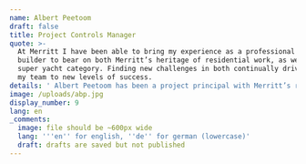 ```yaml
---
name: Albert Peetoom
draft: false
title: Project Controls Manager
quote: >-
  At Merritt I have been able to bring my experience as a professional yacht
  builder to bear on both Merritt’s heritage of residential work, as well as its
  super yacht category. Finding new challenges in both continually drives me and
  my team to new levels of success. 
details: ' Albert Peetoom has been a project principal with Merritt’s residential and super yacht divisions since 2013. He brings more than 20 years of experience as a professional yacht builder specializing in leading interior fit-out. His team leadership includes oversight of residential and yacht projects from start to finish including all aspects of engineering, budgets, communication and procurement. His deep experience in the yachting industry, particularly interior outfitting, informs his work at Merritt every day, both residential and nautical. Delivering extraordinary results to Merritt clients continually drives Albert and his team to excellence.  Albert lives in Savannah, Georgia and is a member of the Historic Savannah Foundation.'
image: /uploads/abp.jpg
display_number: 9
lang: en
_comments:
  image: file should be ~600px wide
  lang: '''en'' for english, ''de'' for german (lowercase)'
  draft: drafts are saved but not published
---
```

